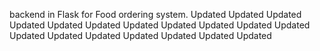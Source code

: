 backend in Flask for Food ordering system.
Updated
Updated
Updated
Updated
Updated
Updated
Updated
Updated
Updated
Updated
Updated
Updated
Updated
Updated
Updated
Updated
Updated
Updated
